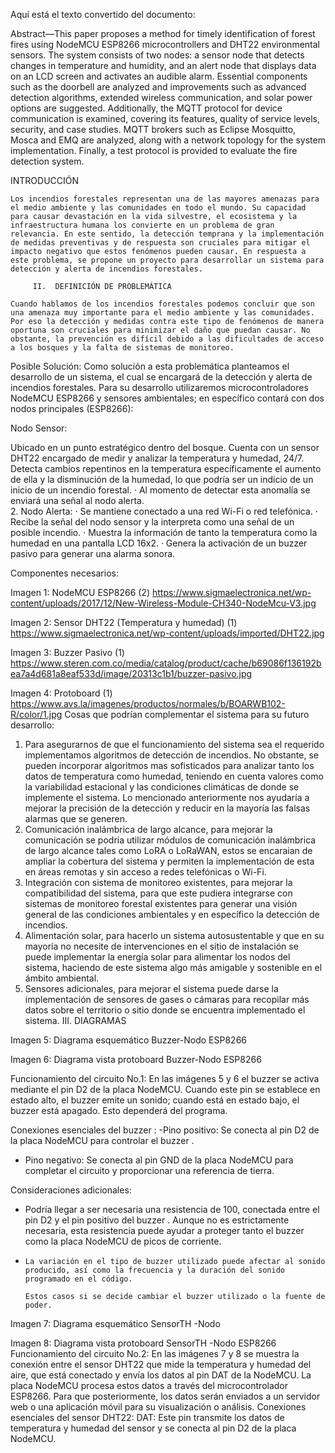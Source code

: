 Aquí está el texto convertido del documento:

Abstract—This paper proposes a method for timely identification of forest fires using NodeMCU ESP8266 microcontrollers and DHT22 environmental sensors. The system consists of two nodes: a sensor node that detects changes in temperature and humidity, and an alert node that displays data on an LCD screen and activates an audible alarm. Essential components such as the doorbell are analyzed and improvements such as advanced detection algorithms, extended wireless communication, and solar power options are suggested. Additionally, the MQTT protocol for device communication is examined, covering its features, quality of service levels, security, and case studies. MQTT brokers such as Eclipse Mosquitto, Mosca and EMQ are analyzed, along with a network topology for the system implementation. Finally, a test protocol is provided to evaluate the fire detection system.

INTRODUCCIÓN

    Los incendios forestales representan una de las mayores amenazas para el medio ambiente y las comunidades en todo el mundo. Su capacidad para causar devastación en la vida silvestre, el ecosistema y la infraestructura humana los convierte en un problema de gran relevancia. En este sentido, la detección temprana y la implementación de medidas preventivas y de respuesta son cruciales para mitigar el impacto negativo que estos fenómenos pueden causar. En respuesta a este problema, se propone un proyecto para desarrollar un sistema para detección y alerta de incendios forestales.

         II.  DEFINICIÓN DE PROBLEMÁTICA

    Cuando hablamos de los incendios forestales podemos concluir que son una amenaza muy importante para el medio ambiente y las comunidades. Por eso la detección y medidas contra este tipo de fenómenos de manera oportuna son cruciales para minimizar el daño que puedan causar. No obstante, la prevención es difícil debido a las dificultades de acceso a los bosques y la falta de sistemas de monitoreo.
  Posible Solución: 
    Como solución a esta problemática planteamos el desarrollo de un sistema, el cual se encargará de la detección y alerta de incendios forestales. Para su desarrollo utilizaremos microcontroladores NodeMCU ESP8266 y sensores ambientales; en específico contará con dos nodos principales (ESP8266): 


Nodo Sensor: 


Ubicado en un punto estratégico dentro del bosque. 
Cuenta con un sensor DHT22 encargado de medir y analizar la temperatura y humedad, 24/7. 
Detecta cambios repentinos en la temperatura específicamente el aumento de ella y la disminución de la humedad, lo que podría ser un indicio de un inicio de un incendio forestal. 
·         Al momento de detectar esta anomalía se enviará una señal al nodo alerta.   
2.                        Nodo Alerta: 
·         Se mantiene conectado a una red Wi-Fi o red telefónica. 
·         Recibe la señal del nodo sensor y la interpreta como una señal de un posible incendio. 
·         Muestra la información de tanto la temperatura como la humedad en una pantalla LCD 16x2. 
·         Genera la activación de un buzzer pasivo para generar una alarma sonora. 


 Componentes necesarios:

Imagen 1: NodeMCU ESP8266 (2) https://www.sigmaelectronica.net/wp-content/uploads/2017/12/New-Wireless-Module-CH340-NodeMcu-V3.jpg

Imagen 2: Sensor DHT22 (Temperatura y humedad) (1) https://www.sigmaelectronica.net/wp-content/uploads/imported/DHT22.jpg

Imagen 3: Buzzer Pasivo (1) https://www.steren.com.co/media/catalog/product/cache/b69086f136192bea7a4d681a8eaf533d/image/20313c1b1/buzzer-pasivo.jpg

Imagen 4: Protoboard (1) https://www.avs.la/imagenes/productos/normales/b/BOARWB102-R/color/1.jpg
Cosas que podrían complementar el sistema para su futuro desarrollo:
1. Para asegurarnos de que el funcionamiento del sistema sea el requerido implementamos algoritmos de detección de incendios. No obstante, se pueden incorporar algoritmos mas sofisticados para analizar tanto los datos de temperatura como humedad, teniendo en cuenta valores como la variabilidad estacional y las condiciones climáticas de donde se implemente el sistema.
     Lo mencionado anteriormente nos ayudaría a mejorar la precisión de la detección y reducir en la mayoría las falsas alarmas que se generen.
2. Comunicación inalámbrica de largo alcance, para mejorar la comunicación se podria utilizar módulos de comunicación inalámbrica de largo alcance tales como LoRA o LoRaWAN, estos se encaraian de ampliar la cobertura del sistema y permiten la implementación de esta en áreas remotas y sin acceso a redes telefónicas o Wi-Fi.
3. Integración con sistema de monitoreo existentes, para mejorar la compatibilidad del sistema, para que este pudiera integrarse con sistemas de monitoreo forestal existentes para generar una visión general de las condiciones ambientales y en específico la detección de incendios.
4. Alimentación solar, para hacerlo un sistema autosustentable y que en su mayoría no necesite de intervenciones en el sitio de instalación se puede implementar la energía solar para alimentar los nodos del sistema, haciendo de este sistema algo más amigable y sostenible en el ámbito ambiental.
5. Sensores adicionales, para mejorar el sistema puede darse la implementación de sensores de gases o cámaras para recopilar más datos sobre el territorio o sitio donde se encuentra implementado el sistema.
III. DIAGRAMAS

Imagen 5: Diagrama esquemático Buzzer-Nodo ESP8266

Imagen 6: Diagrama vista protoboard Buzzer-Nodo ESP8266  

Funcionamiento del circuito No.1:
      En las imágenes  5 y 6 el buzzer se activa mediante el pin D2  de la placa NodeMCU. Cuando este pin se establece en estado alto, el buzzer emite un sonido; cuando está en estado bajo, el buzzer está apagado. Esto dependerá del programa.

Conexiones esenciales del buzzer :
 -Pino positivo: Se conecta al pin  D2 de la placa NodeMCU para controlar el buzzer .
- Pino negativo: Se conecta al pin GND de la placa NodeMCU para completar el circuito y proporcionar una referencia de tierra.

Consideraciones adicionales:
 - Podría llegar a ser necesaria una resistencia de 100, conectada entre el pin D2 y el pin positivo del buzzer . Aunque no es estrictamente necesaria, esta resistencia puede ayudar a proteger tanto el buzzer como la placa NodeMCU de picos de corriente.
-     La variación en el tipo de buzzer utilizado puede afectar al sonido producido, así como la frecuencia y la duración del sonido programado en el código.

      Estos casos si se decide cambiar el buzzer utilizado o la fuente de poder.  

Imagen 7: Diagrama esquemático SensorTH -Nodo

Imagen 8: Diagrama vista protoboard SensorTH -Nodo ESP8266
Funcionamiento del circuito No.2:
     En las imágenes  7 y 8  se muestra la conexión entre el sensor DHT22  que mide la temperatura y humedad del aire, que está conectado y envía  los datos al pin DAT de la NodeMCU. La placa NodeMCU procesa estos datos a través del microcontrolador ESP8266. Para que posteriormente, los datos serán enviados a un servidor web o una aplicación móvil para su visualización o análisis.
Conexiones esenciales del sensor DHT22:
    DAT: Este pin transmite los datos de temperatura y humedad del sensor y se conecta al pin D2 de la placa NodeMCU.

